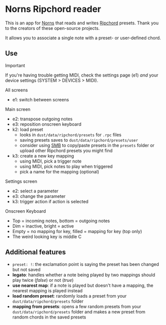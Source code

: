 # Norns Ripchord reader

This is an app for [Norns](https://monome.org/docs/norns/) that reads and writes [Ripchord](https://trackbout.com/ripchord) presets. Thank you to the creators of these open-source projects.

It allows you to associate a single note with a preset- or user-defined chord.

## Use

> [!IMPORTANT]
> If you're having trouble getting MIDI, check the settings page (e1) _and_ your device settings (SYSTEM > DEVICES > MIDI).

All screens

- e1: switch between screens

Main screen

- e2: transpose outgoing notes
- e3: reposition onscreen keyboard
- k2: load preset
  - looks in `dust/data/ripchord/presets` for `.rpc` files
  - saving presets saves to `dust/data/ripchord/presets/user`
  - consider using [SMB](https://monome.org/docs/norns/fileshare/) to copy/paste presets in the `presets` folder or upload other Ripchord presets you might find
- k3: create a new key mapping
  - using MIDI, pick a trigger note
  - using MIDI, pick notes to play when triggered
  - pick a name for the mapping (optional)

Settings screen

- e2: select a parameter
- e3: change the parameter
- k3: trigger action if action is selected

Onscreen Keyboard

- Top = incoming notes, bottom = outgoing notes
- Dim = inactive, bright = active
- Empty = no mapping for key, filled = mapping for key (top only)
- The weird looking key is middle C

## Additional features

- `preset: !`: the exclamation point is saying the preset has been changed but not saved
- **legato**: handles whether a note being played by two mappings should play twice (_false_) or not (_true_)
- **use nearest map**: if a note is played but doesn't have a mapping, the nearest mapping is played instead
- **load random preset**: randomly loads a preset from your `dust/data/ripchord/presets` folder
- **mapping from presets**: opens a few random presets from your `dust/data/ripchord/presets` folder and makes a new preset from random chords in the saved presets
